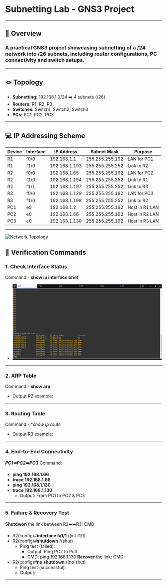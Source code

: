 # Subnetting Lab - GNS3 Project
--------------
## 📌 Overview
### A practical GNS3 project showcasing subnetting of a /24 network into /26 subnets, including router configurations, PC connectivity and switch setups.
---
## 🪢 Topology
- **Subnetting:** 192.168.1.0/24 ➡️ 4 subnets (/26)
- **Routers:** R1, R2, R3
- **Switches:** Switch1, Switch2, Switch3
- **PCs:** PC1, PC2, PC3
---

## 💻 IP Addressing Scheme

| Device | Interface |     IP Address     |   Subnet Mask   |     Purpose     |
|--------| --------- | ------------------ | --------------- | --------------- |
|   R1   |    f0/0   |   192.168.1.1      | 255.255.255.192 |   LAN for PC1   |
|   R1   |    f1/0   |   192.168.1.193    | 255.255.255.252 |   Link to R2    |
|   R2   |    f0/0   |   192.168.1.65     | 255.255.255.192 |   LAN for PC2   |
|   R2   |    f1/0   |   192.168.1.194    | 255.255.255.252 |   Link to R1    |
|   R2   |    f1/1   |   192.168.1.197    | 255.255.255.252 |   Link to R3    |
|   R3   |    f0/0   |   192.168.1.129    | 255.255.255.192 |   LAN for PC3   |
|   R3   |    f1/0   |   192.168.1.198    | 255.255.255.252 |   Link to R2    |
|   PC1  |    e0     |   192.168.1.2      | 255.255.255.192 |  Host in R1 LAN |
|   PC2  |    e0     |   192.168.1.66     | 255.255.255.192 |  Host in R2 LAN |
|   PC3  |    e0     |   192.168.1.130    | 255.255.255.192 |  Host in R3 LAN |

---
![Network Topology](./screenshots/screenshot%202025-09-16%20193617.png)

## 🔎 Verification Commands
### 1. Check Interface Status
Command:- **show ip interface brief**
- ![Output R1 example](Lab-2/Screenshots/Screenshot%202025-09-16%20194315.png)


----
### 2. ARP Table
Command:- **show arp**
- Output R2 example:

---
### 3. Routing Table
Command:- **show ip route*
- Output R3 example:

 ---

 ### 4. End-to-End Connectivity
 ***PC1⬅️PC2➡️PC3***
Command:
- **ping 192.168.1.66**
- **trace 192.168.1.66**
- **ping 192.168.1.130**
- **trace 192.168.1.130**
  - Output: From PC1 to PC2 & PC3

---
### 5. Failure & Recovery Test
**Shutdwon** the link between R2⬅️➡️R3:
CMD:
- R2(config)#**interface fa1/1** /(int f1/1)
- R2(config)#**shutdown** /(shut)
  - Ping test (failed):
     - Output: Ping PC2 to Pc3
     - CMD: ping 192.168.1.130
**Recover** the link:
CMD:
- R2(config)#**no shutdown** /(no shut)
  - Ping test (successful):
  - Output:

---
